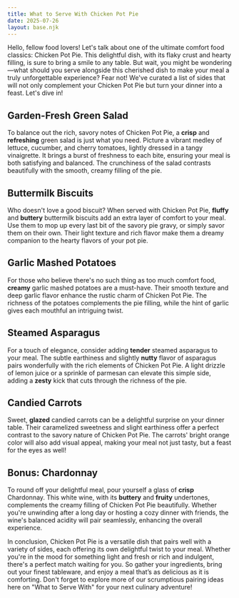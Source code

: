 ```yaml
---
title: What to Serve With Chicken Pot Pie
date: 2025-07-26
layout: base.njk
---
```


Hello, fellow food lovers! Let's talk about one of the ultimate comfort food classics: Chicken Pot Pie. This delightful dish, with its flaky crust and hearty filling, is sure to bring a smile to any table. But wait, you might be wondering—what should you serve alongside this cherished dish to make your meal a truly unforgettable experience? Fear not! We've curated a list of sides that will not only complement your Chicken Pot Pie but turn your dinner into a feast. Let's dive in!

## **Garden-Fresh Green Salad**
To balance out the rich, savory notes of Chicken Pot Pie, a **crisp** and **refreshing** green salad is just what you need. Picture a vibrant medley of lettuce, cucumber, and cherry tomatoes, lightly dressed in a tangy vinaigrette. It brings a burst of freshness to each bite, ensuring your meal is both satisfying and balanced. The crunchiness of the salad contrasts beautifully with the smooth, creamy filling of the pie.

## **Buttermilk Biscuits**
Who doesn't love a good biscuit? When served with Chicken Pot Pie, **fluffy** and **buttery** buttermilk biscuits add an extra layer of comfort to your meal. Use them to mop up every last bit of the savory pie gravy, or simply savor them on their own. Their light texture and rich flavor make them a dreamy companion to the hearty flavors of your pot pie.

## **Garlic Mashed Potatoes**
For those who believe there's no such thing as too much comfort food, **creamy** garlic mashed potatoes are a must-have. Their smooth texture and deep garlic flavor enhance the rustic charm of Chicken Pot Pie. The richness of the potatoes complements the pie filling, while the hint of garlic gives each mouthful an intriguing twist.

## **Steamed Asparagus**
For a touch of elegance, consider adding **tender** steamed asparagus to your meal. The subtle earthiness and slightly **nutty** flavor of asparagus pairs wonderfully with the rich elements of Chicken Pot Pie. A light drizzle of lemon juice or a sprinkle of parmesan can elevate this simple side, adding a **zesty** kick that cuts through the richness of the pie.

## **Candied Carrots**
Sweet, **glazed** candied carrots can be a delightful surprise on your dinner table. Their caramelized sweetness and slight earthiness offer a perfect contrast to the savory nature of Chicken Pot Pie. The carrots' bright orange color will also add visual appeal, making your meal not just tasty, but a feast for the eyes as well!

## **Bonus: Chardonnay**
To round off your delightful meal, pour yourself a glass of **crisp** Chardonnay. This white wine, with its **buttery** and **fruity** undertones, complements the creamy filling of Chicken Pot Pie beautifully. Whether you're unwinding after a long day or hosting a cozy dinner with friends, the wine's balanced acidity will pair seamlessly, enhancing the overall experience.

In conclusion, Chicken Pot Pie is a versatile dish that pairs well with a variety of sides, each offering its own delightful twist to your meal. Whether you're in the mood for something light and fresh or rich and indulgent, there's a perfect match waiting for you. So gather your ingredients, bring out your finest tableware, and enjoy a meal that’s as delicious as it is comforting. Don't forget to explore more of our scrumptious pairing ideas here on "What to Serve With" for your next culinary adventure!